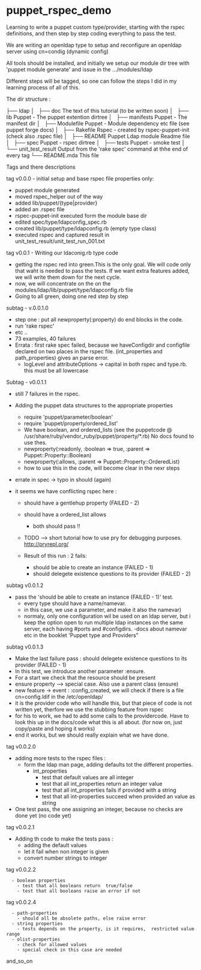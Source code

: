 puppet_rspec_demo
=================

Learning to write a puppet custom type/provider, starting with the rspec definitions,
and then step by step coding everything to pass the test.

We are writing an openldap type to setup and reconfigure an openldap server using cn=condig (dynamic config)

All tools should be installed, and initially we setup our module dir tree with 'puppet module generate'
and issue in the .../modules/ldap

Different steps will be tagged, so one can follow the steps I did in my learning process of all of this.


The dir structure :

├── ldap
│   ├── doc                  The text of this tutorial (to be written soon)
│   ├── lib                  Puppet - The puppet extention dirtree
│   ├── manifests            Puppet - The manifest dir 
│   ├── Modulefile           Puppet - Module dependency etc file (see  puppet forge docs)
│   ├── Rakefile             Rspec  - created by rspec-puppet-init (check also .rspec file)
│   ├── README               Puppet Ldap module Readme file
│   ├── spec                 Puppet - rspec dirtree
│   ├── tests                Puppet - smoke test 
│   └── unit_test_result     Output from the 'rake spec' command at thhe end of every tag
└── README.mda               This file


Tags and there descriptions

tag v0.0.0  - initial setup and base rspec file properties only:

  - puppet module generated
  - moved rspec_helper out of the way 
  - added lib/puppet/{type|provider}
  - added an .rspec file
  - rspec-puppet-init executed form the module base dir
  - edited spec/type/ldapconfig_spec.rb
  - created lib/puppet/type/ldapconfig.rb (empty type class)
  - executed rspec and captured result in unit_test_result/unit_test_run_001.txt

tag v0.0.1 - Writing our ldaconig.rb type code

  - getting the rspec red into green.This is the only goal.
    We will code only that waht is needed to pass the tests.
    If we want extra features added, we will write them down for the next
    cycle.
  - now, we will concentrate on the on the modules/ldap/lib/puppet/type/ldapconfig.rb file
  - Going to all green, doing one red step by step

subtag - v.0.0.1.0

  - step one :  put all 
      newproperty(:property) do
      end
   blocks in the code.
  - run 'rake rspec'
  - etc ..
  - 73 examples, 40 failures
  - Errata : first rake spec failed, because we haveConfigdir and configfile
    declared on two places in the rspec file.
    (int_properties and path_properties)
    gives an parse error.
    - logLevel and attributeOptions -> capital in both rspec and type.rb.
      this must be all lowercase

Subtag - v0.0.1.1

  - still 7 failures in the rspec.
  - Adding the puppet data structures to the appropriate properties
    - require 'puppet/parameter/boolean'
    - require 'puppet/property/ordered_list'
    - We have boolean, and ordered_lists (see the puppetcode @ /usr/share/ruby/vendor_ruby/puppet/property/*.rb)  No docs found to use thes.
    -  newproperty(:readonly, :boolean => true, :parent => Puppet::Property::Boolean)
    - newproperty(:allows, :parent => Puppet::Property::OrderedList)
    -  how to use this in the code, will become clear in the nexr steps 
  - errate in spec -> typo in should (again)

  - it seems we have conflicting rspec here : 
    - should have a gentlehup property (FAILED - 2) 
    - should have a ordered_list allows
      - both should pass !!

    - TODO --> short tutorial how to use pry for debugging purposes. http://pryrepl.org/
    - Result of this run : 2 fails:
      - should be able to create an instance (FAILED - 1)
      - should delegete existence questions to its provider (FAILED - 2)

subtag v0.0.1.2

  - pass the 'should be able to create an instance (FAILED - 1)' test.
    - every type should have a name/namevar.  
    - in this case, we use a parameter, and make it also the namevar)
    - normaly, only one configuration wil be used on an ldap server,
      but i keep the option open to run multiple ldap instances on
      the same server, each having #ports and #configdirs.
  -docs about namevar etc in the booklet 'Puppet type and Providers"

subtag v0.0.1.3

  - Make the last failure pass : should delegete existence questions to its provider (FAILED - 1)
  - In this test, we introduce another parameter :ensure.
  - For a start we check that the resource should be present 
  - ensure property --> special case.  Also use a parent class (ensure)
  - new feature -> event : :config_created, we will check if there is 
    a file cn=config.ldif in the /etc/openldap/<config dir>
  - it is the provider code who will handle this, but that piece of
    code is not written yet, therfore we use the stubbing feature from rspec
  - for his to work, we had to add some calls to the providercode.  Have to
    look this up in the docs/code what this is all about.  (for now on,
    just copy/paste and hoping it works)
  - end it works, but we should really explain what we have done.

tag v0.0.2.0

  - adding more tests to the rspec files :
    - form the ldap man page, adding defaults tot the different properties.
      - int_properties
        - test that default values are all integer
        - test that all int_properties return an integer value
        - test that all int_properties fails if provided with a string
        - test that all int-properties succeed when provided an value as string
  - One test pass, the one assigning an integer, because no checks are done yet (no code yet)

tag v0.0.2.1

  - Adding th code to make the tests pass :
    - adding the default values
    - let it fail when non integer is given
    - convert number strings to integer


tag v0.0.2.2

      - boolean properties
        - test that all booleans return  true/false
        - test that all booleans raise an error if not

tag v0.0.2.4

      - path-properties
        - should all be absolete paths, else raise error
      - string properties
        - tests depends on the property, is it requires,  restricted value range
      - olist-properties
        - check for allowed values
        - special check in this case are needed


 
and_so_on
  
